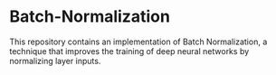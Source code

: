 # Batch-Normalization
This repository contains an implementation of Batch Normalization, a technique that improves the training of deep neural networks by normalizing layer inputs.
